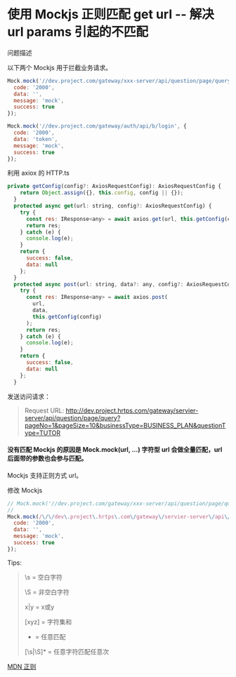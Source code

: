 # 使用 Mockjs 正则匹配 get url -- 解决 url params 引起的不匹配

问题描述

以下两个 Mockjs 用于拦截业务请求。

```js
Mock.mock('//dev.project.com/gateway/xxx-server/api/question/page/query', {
  code: '2000',
  data: '',
  message: 'mock',
  success: true
});

Mock.mock('//dev.project.com/gateway/auth/api/b/login', {
  code: '2000',
  data: 'token',
  message: 'mock',
  success: true
});
```

利用 axiox 的 HTTP.ts

```js
private getConfig(config?: AxiosRequestConfig): AxiosRequestConfig {
    return Object.assign({}, this.config, config || {});
  }
  protected async get(url: string, config?: AxiosRequestConfig) {
    try {
      const res: IResponse<any> = await axios.get(url, this.getConfig(config));
      return res;
    } catch (e) {
      console.log(e);
    }
    return {
      success: false,
      data: null
    };
  }
  protected async post(url: string, data?: any, config?: AxiosRequestConfig) {
    try {
      const res: IResponse<any> = await axios.post(
        url,
        data,
        this.getConfig(config)
      );
      return res;
    } catch (e) {
      console.log(e);
    }
    return {
      success: false,
      data: null
    };
  }
```


发送访问请求：

> Request URL: http://dev.project.hrtps.com/gateway/servier-server/api/question/page/query?pageNo=1&pageSize=10&businessType=BUSINESS_PLAN&questionType=TUTOR

#### 没有匹配 Mockjs 的原因是 Mock.mock(url, ...) 字符型 url 会做全量匹配，url 后面带的参数也会参与匹配。


Mockjs 支持正则方式 url。

修改 Mockjs
```js
// Mock.mock('//dev.project.com/gateway/xxx-server/api/question/page/query', {
//
Mock.mock(/\/\/dev\.project\.hrtps\.com\/gateway\/servier-server\/api\/question\/page\/query[\s|\S]*/, {
  code: '2000',
  data: '',
  message: 'mock',
  success: true
});
```

Tips:
>
> \s = 空白字符
> 
> \S = 非空白字符
> 
> x|y = x或y
> 
> [xyz] = 字符集和
> 
> * = 任意匹配
>
> [\s|\S]* = 任意字符匹配任意次
> 
 
[MDN 正则](https://developer.mozilla.org/zh-CN/docs/Web/JavaScript/Guide/Regular_Expressions)

